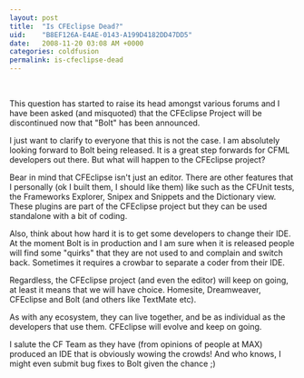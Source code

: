 ```yaml
---
layout: post
title:  "Is CFEclipse Dead?"
uid:	"B8EF126A-E4AE-0143-A199D4182DD47DD5"
date:   2008-11-20 03:08 AM +0000
categories: coldfusion
permalink: is-cfeclipse-dead
---
```

<p> </p>
<p>This question has started to raise its head amongst various forums and I have been asked (and misquoted) that the CFEclipse Project will be discontinued now that "Bolt" has been announced. </p>
<p>I just want to clarify to everyone that this is not the case. I am absolutely looking forward to Bolt being released. It is a great step forwards for CFML developers out there. But what will happen to the CFEclipse project?</p>
<p>Bear in mind that CFEclipse isn't just an editor. There are other features that I personally (ok I built them, I should like them) like such as the CFUnit tests, the Frameworks Explorer, Snipex and Snippets and the Dictionary view. These plugins are part of the CFEclipse project but they can be used standalone with a bit of coding. </p>
<p>Also, think about how hard it is to get some developers to change their IDE. At the moment Bolt is in production and I am sure when it is released people will find some "quirks" that they are not used to and complain and switch back. Sometimes it requires a crowbar to separate a coder from their IDE. </p>
<p>Regardless, the CFEclipse project (and even the editor) will keep on going, at least it means that we will have choice. Homesite, Dreamweaver, CFEclipse and Bolt (and others like TextMate etc). </p>
<p>As with any ecosystem, they can live together, and be as individual as the developers that use them. CFEclipse will evolve and keep on going. </p>
<p>I salute the CF Team as they have (from opinions of people at MAX) produced an IDE that is obviously wowing the crowds! And who knows, I might even submit bug fixes to Bolt given the chance ;) </p>
<p> </p>
